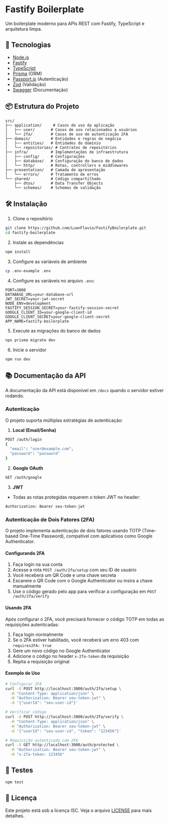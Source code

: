 # Fastify Boilerplate

Um boilerplate moderno para APIs REST com Fastify, TypeScript e arquitetura limpa.

## 🚀 Tecnologias

- [Node.js](https://nodejs.org/)
- [Fastify](https://www.fastify.io/)
- [TypeScript](https://www.typescriptlang.org/)
- [Prisma](https://www.prisma.io/) (ORM)
- [Passport.js](http://www.passportjs.org/) (Autenticação)
- [Zod](https://zod.dev/) (Validação)
- [Swagger](https://swagger.io/) (Documentação)

## 📦 Estrutura do Projeto

```
src/
├── application/     # Casos de uso da aplicação
│   ├── user/       # Casos de uso relacionados a usuários
│   └── 2fa/        # Casos de uso de autenticação 2FA
├── domain/         # Entidades e regras de negócio
│   ├── entities/   # Entidades do domínio
│   └── repositories/ # Contratos de repositórios
├── infra/          # Implementações de infraestrutura
│   ├── config/     # Configurações
│   ├── database/   # Configuração do banco de dados
│   └── http/       # Rotas, controllers e middlewares
├── presentation/   # Camada de apresentação
│   └── errors/     # Tratamento de erros
└── shared/         # Código compartilhado
    ├── dtos/       # Data Transfer Objects
    └── schemas/    # Schemas de validação
```

## 🛠️ Instalação

1. Clone o repositório
```bash
git clone https://github.com/LuanFlavio/FastifyBoilerplate.git
cd fastify-boilerplate
```

2. Instale as dependências
```bash
npm install
```

3. Configure as variáveis de ambiente
```bash
cp .env-example .env
```

4. Configure as variáveis no arquivo `.env`:
```env
PORT=3000
DATABASE_URL=your-database-url
JWT_SECRET=your-jwt-secret
NODE_ENV=development
FASTIFY_SESSION_SECRET=your-fastify-session-secret
GOOGLE_CLIENT_ID=your-google-client-id
GOOGLE_CLIENT_SECRET=your-google-client-secret
APP_NAME=fastify-boilerplate
```

5. Execute as migrações do banco de dados
```bash
npx prisma migrate dev
```

6. Inicie o servidor
```bash
npm run dev
```

## 📚 Documentação da API

A documentação da API está disponível em `/docs` quando o servidor estiver rodando.

### Autenticação

O projeto suporta múltiplas estratégias de autenticação:

1. **Local (Email/Senha)**
```bash
POST /auth/login
{
  "email": "user@example.com",
  "password": "password"
}
```

2. **Google OAuth**
```bash
GET /auth/google
```

3. **JWT**
- Todas as rotas protegidas requerem o token JWT no header:
```bash
Authorization: Bearer seu-token-jwt
```

### Autenticação de Dois Fatores (2FA)

O projeto implementa autenticação de dois fatores usando TOTP (Time-based One-Time Password), compatível com aplicativos como Google Authenticator.

#### Configurando 2FA

1. Faça login na sua conta
2. Acesse a rota `POST /auth/2fa/setup` com seu ID de usuário
3. Você receberá um QR Code e uma chave secreta
4. Escaneie o QR Code com o Google Authenticator ou insira a chave manualmente
5. Use o código gerado pelo app para verificar a configuração em `POST /auth/2fa/verify`

#### Usando 2FA

Após configurar o 2FA, você precisará fornecer o código TOTP em todas as requisições autenticadas:

1. Faça login normalmente
2. Se o 2FA estiver habilitado, você receberá um erro 403 com `requires2FA: true`
3. Gere um novo código no Google Authenticator
4. Adicione o código no header `x-2fa-token` da requisição
5. Repita a requisição original

#### Exemplo de Uso

```bash
# Configurar 2FA
curl -X POST http://localhost:3000/auth/2fa/setup \
  -H "Content-Type: application/json" \
  -H "Authorization: Bearer seu-token-jwt" \
  -d '{"userId": "seu-user-id"}'

# Verificar código
curl -X POST http://localhost:3000/auth/2fa/verify \
  -H "Content-Type: application/json" \
  -H "Authorization: Bearer seu-token-jwt" \
  -d '{"userId": "seu-user-id", "token": "123456"}'

# Requisição autenticada com 2FA
curl -X GET http://localhost:3000/auth/protected \
  -H "Authorization: Bearer seu-token-jwt" \
  -H "x-2fa-token: 123456"
```

## 🧪 Testes

```bash
npm test
```

## 📝 Licença

Este projeto está sob a licença ISC. Veja o arquivo [LICENSE](LICENSE) para mais detalhes. 
